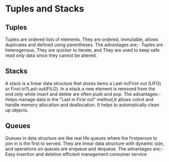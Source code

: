 # Tuples and Stacks
## Tuples
Tuples are ordered lists of elements.
They are ordered, immutable, allows duplicates and defined using parentheses.
The advantages are;-
  Tuples are heterogenous,
  They are quicker to iterate, and
  They are used to keep safe read only data since they cannot be altered.
## Stacks
A stack is a linear data structure thet stores items a Last-in/First-out (LIFO) or First-in?Last-out(FILO).
In a stack a new element is removed from the end only while insert and delete are often push and pop.
The advantages:-
Helps manage data in the "Last in First out" method,It allows cotrol and handle memory allocation and deallocation.
It helps to automatically clean up objects.
## Queues
Queues in data structure are like real life queues where the firstperson to join in is the first to served.
They are linear data structure with dynamic size, and operations on queues are enqueue and dequeue.
The advantages are;-
Easy insertion and deletion
efficient management
consumer service




